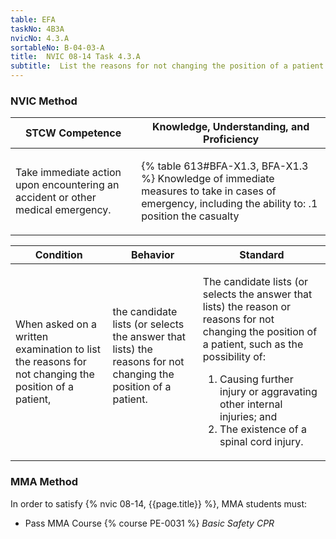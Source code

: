 ```yaml
---
table: EFA
taskNo: 4B3A
nvicNo: 4.3.A 
sortableNo: B-04-03-A
title:  NVIC 08-14 Task 4.3.A
subtitle:  List the reasons for not changing the position of a patient
---
```






### NVIC Method

<a style="display:none;" onclick="togglevisibility('nvic_methods')" >Show NVIC method.</a>

<div id='nvic_methods' class='show'>

<table>
<thead>
<tr>
<th class='forty'> STCW Competence </th>
<th class='sixty'> Knowledge, Understanding, and Proficiency </th>
</tr>
</thead>

<tbody>
<tr><td markdown='1'>

Take immediate action upon encountering an accident or other medical emergency.

</td><td markdown='1'>

{% table 613#BFA-X1.3, BFA-X1.3 %} Knowledge of immediate measures to take in cases of emergency, including the ability to:
.1  position the casualty

</td></tr>


</tbody>
</table>


<table>
<thead>
<tr><th class='twenty'>  Condition </th><th class='twenty'> Behavior </th><th  class='sixty'>Standard </th></tr>
</thead>
<tbody >



<tr><td markdown='1'>

When asked on a written examination to list the reasons for not changing the position of a patient,

</td><td markdown='1'>

the candidate lists (or selects the answer that lists) the reasons for not changing the position of a patient.

<br>

<div class="tooltip" markdown='1'>



</div>


</td><td markdown='1'>

The candidate lists (or selects the answer that lists) the reason or reasons for not changing the position of a patient, such as the possibility of:
 
1. Causing further injury or aggravating other internal injuries; and 
2. The existence of a spinal cord injury.

</td></tr>
</tbody>
</table>
</div>


### MMA Method

In order to satisfy  {% nvic 08-14, {{page.title}}  %}, MMA students must:

* Pass MMA Course {% course PE-0031 %}  *Basic Safety CPR*